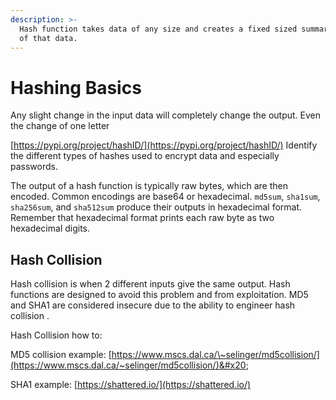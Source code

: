```yaml
---
description: >-
  Hash function takes data of any size and creates a fixed sized summary/digest
  of that data.
---
```


# Hashing Basics

Any slight change in the input data will completely change the output. Even the change of one letter

[https://pypi.org/project/hashID/](https://pypi.org/project/hashID/) Identify the different types of hashes used to encrypt data and especially passwords.

The output of a hash function is typically raw bytes, which are then encoded. Common encodings are base64 or hexadecimal. `md5sum`, `sha1sum`, `sha256sum`, and `sha512sum` produce their outputs in hexadecimal format. Remember that hexadecimal format prints each raw byte as two hexadecimal digits.

## Hash Collision

Hash collision is when 2 different inputs give the same output. Hash functions are designed to avoid this problem and from exploitation. MD5 and SHA1 are considered insecure due to the ability to engineer hash collision .

Hash Collision how to:&#x20;

MD5 collision example: [https://www.mscs.dal.ca/\~selinger/md5collision/](https://www.mscs.dal.ca/~selinger/md5collision/)&#x20;

SHA1 example: [https://shattered.io/](https://shattered.io/)







